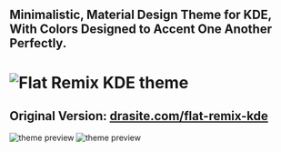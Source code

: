 ## Minimalistic, Material Design Theme for KDE, With Colors Designed to Accent One Another Perfectly.  

![Flat Remix KDE theme](https://github.com/nullorigin/flat-remix-kde/raw/main/assets/logo.png)
===============================
## Original Version: [drasite.com/flat-remix-kde](https://drasite.com/flat-remix-kde)
![theme preview](https://github.com/nullorigin/flat-remix-kde/raw/main/assets/preview.png)
![theme preview](https://github.com/nullorigin/flat-remix-kde/raw/main/assets/window/window-preview.png)
